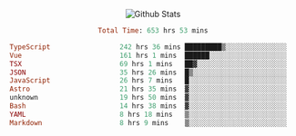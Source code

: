 <!DOCTYPE html>
<body>
<div align="center">
  
  ![Github Stats](https://github-readme-stats.vercel.app/api?username=verycrunchy&show_icons=true&theme=radical)

<!--START_SECTION:waka-->

```ruby
Total Time: 653 hrs 53 mins

TypeScript                 242 hrs 36 mins █████████▒░░░░░░░░░░░░░░░   37.11 %
Vue                        161 hrs 1 mins  ██████░░░░░░░░░░░░░░░░░░░   24.63 %
TSX                        69 hrs 1 mins   ██▓░░░░░░░░░░░░░░░░░░░░░░   10.56 %
JSON                       35 hrs 26 mins  █▒░░░░░░░░░░░░░░░░░░░░░░░   05.42 %
JavaScript                 26 hrs 7 mins   █░░░░░░░░░░░░░░░░░░░░░░░░   03.99 %
Astro                      21 hrs 35 mins  ▓░░░░░░░░░░░░░░░░░░░░░░░░   03.30 %
unknown                    19 hrs 50 mins  ▓░░░░░░░░░░░░░░░░░░░░░░░░   03.03 %
Bash                       14 hrs 38 mins  ▓░░░░░░░░░░░░░░░░░░░░░░░░   02.24 %
YAML                       8 hrs 18 mins   ▒░░░░░░░░░░░░░░░░░░░░░░░░   01.27 %
Markdown                   8 hrs 9 mins    ▒░░░░░░░░░░░░░░░░░░░░░░░░   01.25 %
```

<!--END_SECTION:waka-->
</div>
</body>
</html>

